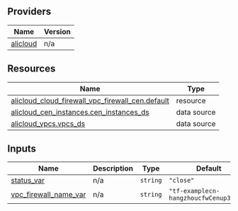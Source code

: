 <!-- BEGIN_TF_DOCS -->
## Providers

| Name | Version |
|------|---------|
| <a name="provider_alicloud"></a> [alicloud](#provider\_alicloud) | n/a |

## Resources

| Name | Type |
|------|------|
| [alicloud_cloud_firewall_vpc_firewall_cen.default](https://registry.terraform.io/providers/hashicorp/alicloud/latest/docs/resources/cloud_firewall_vpc_firewall_cen) | resource |
| [alicloud_cen_instances.cen_instances_ds](https://registry.terraform.io/providers/hashicorp/alicloud/latest/docs/data-sources/cen_instances) | data source |
| [alicloud_vpcs.vpcs_ds](https://registry.terraform.io/providers/hashicorp/alicloud/latest/docs/data-sources/vpcs) | data source |

## Inputs

| Name | Description | Type | Default | Required |
|------|-------------|------|---------|:--------:|
| <a name="input_status_var"></a> [status\_var](#input\_status\_var) | n/a | `string` | `"close"` | no |
| <a name="input_vpc_firewall_name_var"></a> [vpc\_firewall\_name\_var](#input\_vpc\_firewall\_name\_var) | n/a | `string` | `"tf-examplecn-hangzhoucfwCenup30773"` | no |
<!-- END_TF_DOCS -->    
